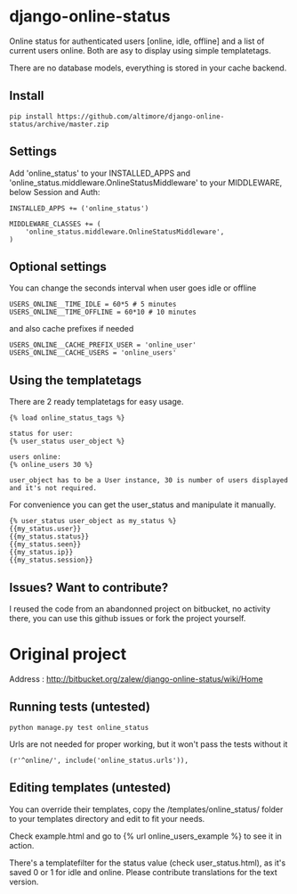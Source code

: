 django-online-status
========================

Online status for authenticated users [online, idle, offline] and a list of current users online. Both are asy to display using simple templatetags.

There are no database models, everything is stored in your cache backend.

Install
------------
`pip install https://github.com/altimore/django-online-status/archive/master.zip
`

Settings
-----------

Add 'online_status' to your INSTALLED_APPS and 'online_status.middleware.OnlineStatusMiddleware' to your MIDDLEWARE, below Session and Auth:

    INSTALLED_APPS += ('online_status')

    MIDDLEWARE_CLASSES += (
        'online_status.middleware.OnlineStatusMiddleware',
    )

Optional settings
-----------
You can change the seconds interval when user goes idle or offline

    USERS_ONLINE__TIME_IDLE = 60*5 # 5 minutes
    USERS_ONLINE__TIME_OFFLINE = 60*10 # 10 minutes


and also cache prefixes if needed


    USERS_ONLINE__CACHE_PREFIX_USER = 'online_user'
    USERS_ONLINE__CACHE_USERS = 'online_users'


Using the templatetags
------------------------
There are 2 ready templatetags for easy usage.

    {% load online_status_tags %}

    status for user:
    {% user_status user_object %}

    users online:
    {% online_users 30 %}

    user_object has to be a User instance, 30 is number of users displayed and it's not required.

For convenience you can get the user_status and manipulate it manually.

    {% user_status user_object as my_status %}
    {{my_status.user}}
    {{my_status.status}}
    {{my_status.seen}}
    {{my_status.ip}}
    {{my_status.session}}


Issues? Want to contribute?
--------------------------------
I reused the code from an abandonned project on bitbucket, no activity there, you can use this github issues or fork the project yourself.


Original project
======================

Address : http://bitbucket.org/zalew/django-online-status/wiki/Home

Running tests (untested)
---------------
`python manage.py test online_status`

Urls are not needed for proper working, but it won't pass the tests without it

`(r'^online/', include('online_status.urls')),`

Editing templates (untested)
-------------------

You can override their templates, copy the /templates/online_status/ folder to your templates directory and edit to fit your needs.

Check example.html and go to {% url online_users_example %} to see it in action.

There's a templatefilter for the status value (check user_status.html), as it's saved 0 or 1 for idle and online. Please contribute translations for the text version.